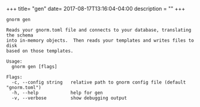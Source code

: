 +++
title= "gen"
date= 2017-08-17T13:16:04-04:00
description = ""
+++
<!-- {{{gocog
package main
import (
    "fmt"
    "os"
    "github.com/sillydong/gnorm/cli"
    "github.com/sillydong/gnorm/environ"
)
func main() {
    fmt.Println("```plain\ngnorm gen\n")
    os.Stderr = os.Stdout
    x := cli.ParseAndRun(environ.Values{
        Stderr: os.Stdout,
        Stdout: os.Stdout,
        Args: []string{"help", "gen"},
    })
    fmt.Println("```")
    os.Exit(x)
}
gocog}}} -->
```plain
gnorm gen

Reads your gnorm.toml file and connects to your database, translating the schema
into in-memory objects.  Then reads your templates and writes files to disk
based on those templates.

Usage:
  gnorm gen [flags]

Flags:
  -c, --config string   relative path to gnorm config file (default "gnorm.toml")
  -h, --help            help for gen
  -v, --verbose         show debugging output
```
<!-- {{{end}}} -->
